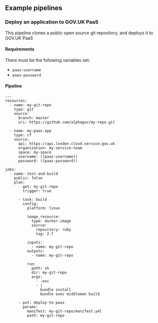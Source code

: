 ## Example pipelines

### Deploy an application to GOV.UK PaaS

This pipeline clones a public open source git repository, and deploys it to GOV.UK PaaS

#### Requirements

There must be the following variables set:

- `paas-username`
- `paas-password`

#### Pipeline

<pre><code>---
resources:
  - name: my-git-repo
    type: git
    source:
      branch: master
      uri: https://github.com/alphagov/my-repo.git
  
  - name: my-paas-app
    type: cf
    source:
      api: https://api.london.cloud.service.gov.uk
      organization: my-service-team
      space: my-space
      username: ((paas-username))
      password: ((paas-password))

jobs:
  - name: test-and-build
    public: false
    plan:
      - get: my-git-repo
        trigger: true
  
      - task: build
        config:
          platform: linux
  
          image_resource:
            type: docker-image
            source:
              repository: ruby
              tag: 2.7

          inputs:
            - name: my-git-repo
          outputs:
            - name: my-git-repo

          run:
            path: sh
            dir: my-git-repo
            args:
              - -exc
              - |
                bundle install
                bundle exec middleman build
  
      - put: deploy-to-paas
        params:
          manifest: my-git-repo/manifest.yml
          path: my-git-repo
</code></pre>
